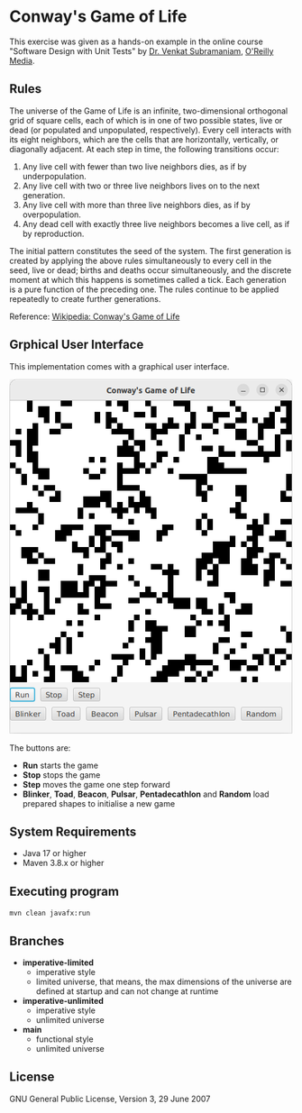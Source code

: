 # Conway's Game of Life

This exercise was given as a hands-on example in the online course "Software Design with Unit Tests"
by [Dr. Venkat Subramaniam][03], [O'Reilly Media][01]. 



## Rules

The universe of the Game of Life is an infinite, two-dimensional orthogonal grid of square cells, 
each of which is in one of two possible states, live or dead (or populated and unpopulated, respectively). 
Every cell interacts with its eight neighbors, which are the cells that are horizontally, vertically, 
or diagonally adjacent. At each step in time, the following transitions occur:

1. Any live cell with fewer than two live neighbors dies, as if by underpopulation.
2. Any live cell with two or three live neighbors lives on to the next generation.
3. Any live cell with more than three live neighbors dies, as if by overpopulation.
4. Any dead cell with exactly three live neighbors becomes a live cell, as if by reproduction.

The initial pattern constitutes the seed of the system. The first generation is created 
by applying the above rules simultaneously to every cell in the seed, live or dead; births 
and deaths occur simultaneously, and the discrete moment at which this happens is sometimes 
called a tick. Each generation is a pure function of the preceding one. The rules continue 
to be applied repeatedly to create further generations.

Reference: [Wikipedia: Conway's Game of Life][02]

## Grphical User Interface

This implementation comes with a graphical user interface.

![Game of Life: Glider Gun](doc/screen-shot.png)

The buttons are:

* **Run** starts the game
* **Stop** stops the game
* **Step** moves the game one step forward 
* **Blinker**, **Toad**, **Beacon**, **Pulsar**, **Pentadecathlon** and **Random** 
  load prepared shapes to initialise a new game
  

## System Requirements
* Java 17 or higher
* Maven 3.8.x or higher

## Executing program

```
mvn clean javafx:run
```

## Branches

* **imperative-limited**
    * imperative style 
    * limited universe, that means, the max dimensions of the universe are defined at startup and can not change at runtime
* **imperative-unlimited**
    * imperative style
    * unlimited universe
* **main**
    * functional style
    * unlimited universe

## License

GNU General Public License, Version 3, 29 June 2007



[01]: https://www.oreilly.com/online-learning/
[02]: https://en.wikipedia.org/wiki/Conway%27s_Game_of_Life
[03]: https://agiledeveloper.com/aboutus.html
